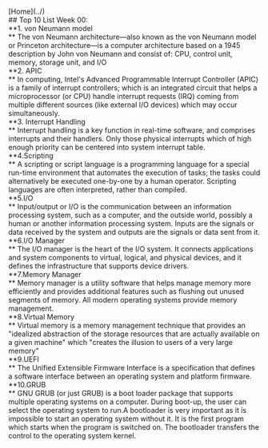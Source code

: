 ﻿---
permalink: /W00/
---
<br>
[Home](../)
<br>
## Top 10 List Week 00:<br>
**1. von Neumann model <br>**
The von Neumann architecture—also known as the von Neumann model or Princeton architecture—is a computer architecture based on a 1945 description by John von Neumann and consist of: CPU, control unit, memory, storage unit, and I/O<br>
**2. APIC <br>**
In computing, Intel's Advanced Programmable Interrupt Controller (APIC) is a family of interrupt controllers; which is an integrated circuit that helps a microprocessor (or CPU) handle interrupt requests (IRQ) coming from multiple different sources (like external I/O devices) which may occur simultaneously.<br>
**3. Interrupt Handling<br>**
Interrupt handling is a key function in real-time software, and comprises interrupts and their handlers. Only those physical interrupts which of high enough priority can be centered into system interrupt table.<br>
**4.Scripting<br>**
A scripting or script language is a programming language for a special run-time environment that automates the execution of tasks; the tasks could alternatively be executed one-by-one by a human operator. Scripting languages are often interpreted, rather than compiled.<br>
**5.I/O<br>**
Input/output or I/O is the communication between an information processing system, such as a computer, and the outside world, possibly a human or another information processing system. Inputs are the signals or data received by the system and outputs are the signals or data sent from it.<br>
**6.I/O Manager<br>**
The I/O manager is the heart of the I/O system. It connects applications and system components to virtual, logical, and physical devices, and it defines the infrastructure that supports device drivers.<br>
**7.Memory Manager<br>**
Memory manager is a utility software that helps manage memory more efficiently and provides additional features such as flushing out unused segments of memory. All modern operating systems provide memory management.<br>
**8.Virtual Memory<br>**
Virtual memory is a memory management technique that provides an "idealized abstraction of the storage resources that are actually available on a given machine" which "creates the illusion to users of a very large memory"<br>
**9.UEFI<br>**
The Unified Extensible Firmware Interface is a specification that defines a software interface between an operating system and platform firmware.<br>
**10.GRUB<br>**
GNU GRUB (or just GRUB) is a boot loader package that supports multiple operating systems on a computer. During boot-up, the user can select the operating system to run.A bootloader is very important as it is impossible to start an operating system without it. It is the first program which starts when the program is switched on. The bootloader transfers the control to the operating system kernel.
